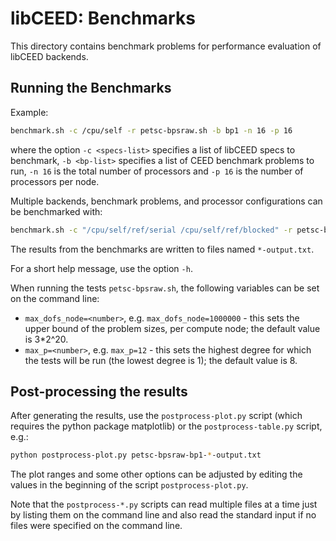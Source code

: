 # libCEED: Benchmarks

This directory contains benchmark problems for performance evaluation of libCEED
backends.

## Running the Benchmarks

Example:
```sh
benchmark.sh -c /cpu/self -r petsc-bpsraw.sh -b bp1 -n 16 -p 16
```
where the option `-c <specs-list>` specifies a list of libCEED specs to
benchmark, `-b <bp-list>` specifies a list of CEED benchmark problems to run,
`-n 16` is the total number of processors and `-p 16` is the number
of processors per node.

Multiple backends, benchmark problems, and processor configurations can be
benchmarked with:
```sh
benchmark.sh -c "/cpu/self/ref/serial /cpu/self/ref/blocked" -r petsc-bpsraw.sh -b "bp1 bp3" -n "16 32 64" -p "16 32 64"
```

The results from the benchmarks are written to files named `*-output.txt`.

For a short help message, use the option `-h`.

When running the tests `petsc-bpsraw.sh`, the following
variables can be set on the command line:
* `max_dofs_node=<number>`, e.g. `max_dofs_node=1000000` - this sets the upper
  bound of the problem sizes, per compute node; the default value is 3*2^20.
* `max_p=<number>`, e.g. `max_p=12` - this sets the highest degree for which the
  tests will be run (the lowest degree is 1); the default value is 8.

## Post-processing the results

After generating the results, use the `postprocess-plot.py` script (which
requires the python package matplotlib) or the `postprocess-table.py` script,
e.g.:
```sh
python postprocess-plot.py petsc-bpsraw-bp1-*-output.txt
```
The plot ranges and some other options can be adjusted by editing the values
in the beginning of the script `postprocess-plot.py`.

Note that the `postprocess-*.py` scripts can read multiple files at a time just
by listing them on the command line and also read the standard input if no files
were specified on the command line.
